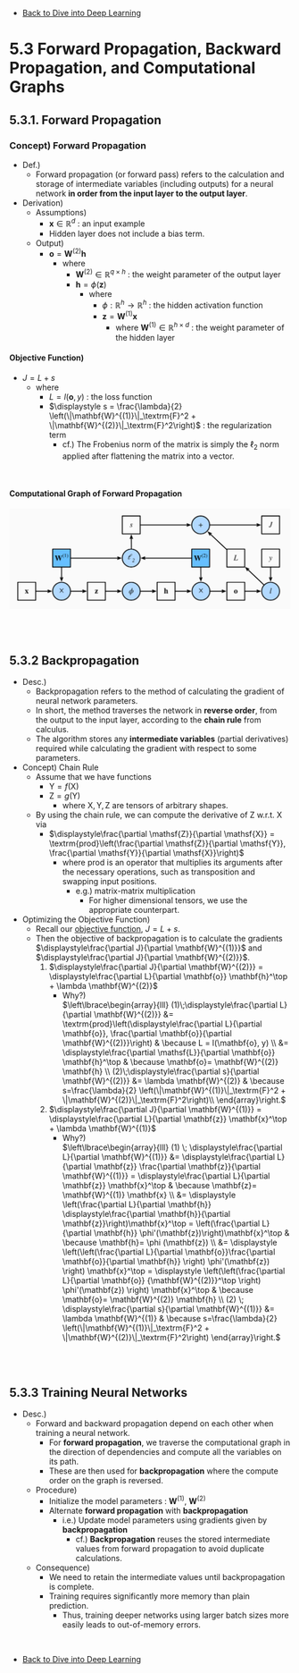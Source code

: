 * [Back to Dive into Deep Learning](../../main.md)

# 5.3 Forward Propagation, Backward Propagation, and Computational Graphs

## 5.3.1. Forward Propagation
### Concept) Forward Propagation
- Def.)
  - Forward propagation (or forward pass) refers to the calculation and storage of intermediate variables (including outputs) for a neural network **in order from the input layer to the output layer**. 
- Derivation)
  - Assumptions)
    - $`\mathbf{x} \in \mathbb{R}^d`$ : an input example
    - Hidden layer does not include a bias term.
  - Output)
    - $\mathbf{o}= \mathbf{W}^{(2)} \mathbf{h}$
      - where
        - $`\mathbf{W}^{(2)} \in \mathbb{R}^{q \times h}`$ : the weight parameter of the output layer
        - $\mathbf{h}= \phi (\mathbf{z})$
          - where
            - $`\phi : \mathbb{R}^h \rightarrow \mathbb{R}^h`$ : the hidden activation function
            - $\mathbf{z}= \mathbf{W}^{(1)} \mathbf{x}$
              - where $`\mathbf{W}^{(1)} \in \mathbb{R}^{h \times d}`$ : the weight parameter of the hidden layer
#### Objective Function)
- $J = L + s$
  - where
    - $L = l(\mathbf{o}, y)$ : the loss function
    - $\displaystyle s = \frac{\lambda}{2} \left(\|\mathbf{W}^{(1)}\|_\textrm{F}^2 + \|\mathbf{W}^{(2)}\|_\textrm{F}^2\right)$ : the regularization term
      - cf.) The Frobenius norm of the matrix is simply the $`\ell_2`$ norm applied after flattening the matrix into a vector.

<br>

#### Computational Graph of Forward Propagation
![](images/001.png)

<br><br>

## 5.3.2 Backpropagation
- Desc.)
  - Backpropagation refers to the method of calculating the gradient of neural network parameters.
  - In short, the method traverses the network in **reverse order**, from the output to the input layer, according to the **chain rule** from calculus.
  - The algorithm stores any **intermediate variables** (partial derivatives) required while calculating the gradient with respect to some parameters.
- Concept) Chain Rule
  - Assume that we have functions
    - $`\mathsf{Y}=f(\mathsf{X})`$
    - $`\mathsf{Z}=g(\mathsf{Y})`$
      - where $`\mathsf{X}, \mathsf{Y}, \mathsf{Z}`$ are tensors of arbitrary shapes.
  - By using the chain rule, we can compute the derivative of $\mathsf{Z}$ w.r.t. $\mathsf{X}$ via
    - $`\displaystyle\frac{\partial \mathsf{Z}}{\partial \mathsf{X}} = \textrm{prod}\left(\frac{\partial \mathsf{Z}}{\partial \mathsf{Y}}, \frac{\partial \mathsf{Y}}{\partial \mathsf{X}}\right)`$
      - where $`\textrm{prod}`$ is an operator that multiplies its arguments after the necessary operations, such as transposition and swapping input positions.
        - e.g.) matrix-matrix multiplication
          - For higher dimensional tensors, we use the appropriate counterpart.
- Optimizing the Objective Function)  
  - Recall our [objective function](#objective-function), $J = L+s$.
  - Then the objective of backpropagation is to calculate the gradients $`\displaystyle\frac{\partial J}{\partial \mathbf{W}^{(1)}}`$ and $`\displaystyle\frac{\partial J}{\partial \mathbf{W}^{(2)}}`$.
    1. $`\displaystyle\frac{\partial J}{\partial \mathbf{W}^{(2)}} = \displaystyle\frac{\partial L}{\partial \mathbf{o}} \mathbf{h}^\top + \lambda \mathbf{W}^{(2)}`$
       - Why?)   
            $`\left\lbrace\begin{array}{lll}
            (1)\;\displaystyle\frac{\partial L}{\partial \mathbf{W}^{(2)}} 
            &= \textrm{prod}\left(\displaystyle\frac{\partial L}{\partial \mathbf{o}}, \frac{\partial \mathbf{o}}{\partial \mathbf{W}^{(2)}}\right) & \because L = l(\mathbf{o}, y) \\
            &= \displaystyle\frac{\partial \mathsf{L}}{\partial \mathbf{o}} \mathbf{h}^\top & \because \mathbf{o}= \mathbf{W}^{(2)} \mathbf{h} \\
           (2)\;\displaystyle\frac{\partial s}{\partial \mathbf{W}^{(2)}} 
            &= \lambda \mathbf{W}^{(2)} & \because s=\frac{\lambda}{2} \left(\|\mathbf{W}^{(1)}\|_\textrm{F}^2 + \|\mathbf{W}^{(2)}\|_\textrm{F}^2\right)\\
           \end{array}\right.`$
    2. $`\displaystyle\frac{\partial J}{\partial \mathbf{W}^{(1)}} = \displaystyle\frac{\partial L}{\partial \mathbf{z}} \mathbf{x}^\top + \lambda \mathbf{W}^{(1)}`$
       - Why?)    
           $`\left\lbrace\begin{array}{lll}
              (1) \; \displaystyle\frac{\partial L}{\partial \mathbf{W}^{(1)}}
              &= \displaystyle\frac{\partial L}{\partial \mathbf{z}} \frac{\partial \mathbf{z}}{\partial \mathbf{W}^{(1)}} = \displaystyle\frac{\partial L}{\partial \mathbf{z}} \mathbf{x}^\top & \because \mathbf{z}= \mathbf{W}^{(1)} \mathbf{x} \\
              &= \displaystyle \left(\frac{\partial L}{\partial \mathbf{h}} \displaystyle\frac{\partial \mathbf{h}}{\partial \mathbf{z}}\right)\mathbf{x}^\top = \left(\frac{\partial L}{\partial \mathbf{h}} \phi'(\mathbf{z})\right)\mathbf{x}^\top & \because \mathbf{h}= \phi (\mathbf{z}) \\
              &= \displaystyle \left(\left(\frac{\partial L}{\partial \mathbf{o}}\frac{\partial \mathbf{o}}{\partial \mathbf{h}} \right) \phi'(\mathbf{z}) \right) \mathbf{x}^\top = \displaystyle \left(\left(\frac{\partial L}{\partial \mathbf{o}} {\mathbf{W}^{(2)}}^\top \right) \phi'(\mathbf{z}) \right) \mathbf{x}^\top & \because \mathbf{o}= \mathbf{W}^{(2)} \mathbf{h} \\
              (2) \; \displaystyle\frac{\partial s}{\partial \mathbf{W}^{(1)}} &= \lambda \mathbf{W}^{(1)} & \because s=\frac{\lambda}{2} \left(\|\mathbf{W}^{(1)}\|_\textrm{F}^2 + \|\mathbf{W}^{(2)}\|_\textrm{F}^2\right)
             \end{array}\right.`$

<br><br>

## 5.3.3 Training Neural Networks
- Desc.)
  - Forward and backward propagation depend on each other when training a neural network.
    - For **forward propagation**, we traverse the computational graph in the direction of dependencies and compute all the variables on its path. 
    - These are then used for **backpropagation** where the compute order on the graph is reversed.
  - Procedure)
    - Initialize the model parameters : $\mathbf{W}^{(1)}$, $\mathbf{W}^{(2)}$
    - Alternate **forward propagation** with **backpropagation**
      - i.e.) Update model parameters using gradients given by **backpropagation**
        - cf.) **Backpropagation** reuses the stored intermediate values from forward propagation to avoid duplicate calculations.
  - Consequence)
    - We need to retain the intermediate values until backpropagation is complete.
    - Training requires significantly more memory than plain prediction.
      - Thus, training deeper networks using larger batch sizes more easily leads to out-of-memory errors.


<br>

* [Back to Dive into Deep Learning](../../main.md)